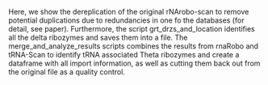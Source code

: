 Here, we show the dereplication of the original rNArobo-scan to remove potential duplications due to redundancies in one fo the databases (for detail, see paper).
Furthermore, the script grt_drzs_and_location identifies all the delta ribozymes and saves them into a file.
The merge_and_analyze_results scripts combines the results from rnaRobo and tRNA-Scan to identify tRNA associated Theta ribozymes and create a dataframe with all import information, as well as cutting them back out from the original file as a quality control.
